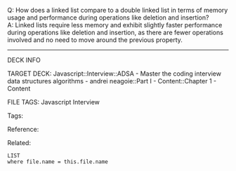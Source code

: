 Q: How does a linked list compare to a double linked list in terms of memory usage and performance during operations like deletion and insertion?  
A: Linked lists require less memory and exhibit slightly faster performance during operations like deletion and insertion, as there are fewer operations involved and no need to move around the previous property.
<!--ID: 1690027055965-->

---

DECK INFO

TARGET DECK: Javascript::Interview::ADSA - Master the coding interview data structures algorithms - andrei neagoie::Part I - Content::Chapter 1 - Content

FILE TAGS: Javascript Interview

Tags:

Reference:

Related:

```dataview
LIST
where file.name = this.file.name
```

